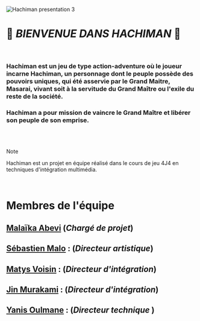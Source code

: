 ![Hachiman presentation 3](https://github.com/user-attachments/assets/8d6b4914-32d6-4ba0-919d-658c59badd72)

# 👺 *BIENVENUE DANS HACHIMAN* 👺 

<br>

### Hachiman est un jeu de type action-adventure où le joueur incarne Hachiman, un personnage dont le peuple possède des pouvoirs uniques, qui été asservie par le Grand Maitre, Masarai, vivant soit à la servitude du Grand Maître ou l'exile du reste de la société.
### Hachiman a pour mission de vaincre le Grand Maître et libérer son peuple de son emprise.

<br>  
<br>  

> [!NOTE]
> Hachiman est un projet en équipe réalisé dans le cours de jeu 4J4 en techniques d'intégration multimédia.

<br>  

# Membres de l'équipe
[Malaïka Abevi](https://github.com/AbeviMalaika) (*Chargé de projet*) 
-
[Sébastien Malo](https://github.com/SebGit-dev) : (*Directeur artistique*) 
-
[Matys Voisin](https://github.com/MatysBV) : (*Directeur d'intégration*) 
-
[Jin Murakami](https://github.com/4J4-Hachiman) : (*Directeur d'intégration*)
-
[Yanis Oulmane](https://github.com/YanOul1991) : (*Directeur technique* )
-
